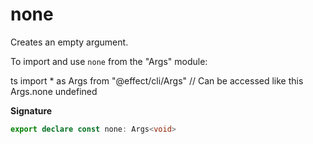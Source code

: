 # none

Creates an empty argument.

To import and use `none` from the "Args" module:

ts
import \* as Args from "@effect/cli/Args"
// Can be accessed like this
Args.none
undefined

**Signature**

```ts
export declare const none: Args<void>
```
